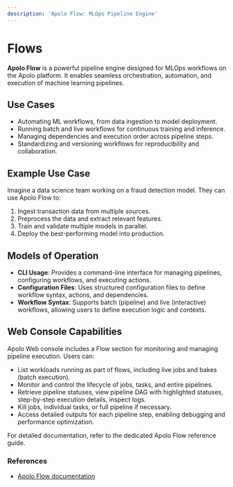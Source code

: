 ```yaml
---
description: 'Apolo Flow: MLOps Pipeline Engine'
---
```


# Flows

**Apolo Flow** is a powerful pipeline engine designed for MLOps workflows on the Apolo platform. It enables seamless orchestration, automation, and execution of machine learning pipelines.

## Use Cases

* Automating ML workflows, from data ingestion to model deployment.
* Running batch and live workflows for continuous training and inference.
* Managing dependencies and execution order across pipeline steps.
* Standardizing and versioning workflows for reproducibility and collaboration.

## Example Use Case

Imagine a data science team working on a fraud detection model. They can use Apolo Flow to:

1. Ingest transaction data from multiple sources.
2. Preprocess the data and extract relevant features.
3. Train and validate multiple models in parallel.
4. Deploy the best-performing model into production.

## Models of Operation

* **CLI Usage**: Provides a command-line interface for managing pipelines, configuring workflows, and executing actions.
* **Configuration Files**: Uses structured configuration files to define workflow syntax, actions, and dependencies.
* **Workflow Syntax**: Supports batch (pipeline) and live (interactive) workflows, allowing users to define execution logic and contexts.

## Web Console Capabilities

Apolo Web console  includes a Flow section for monitoring and managing pipeline execution. Users can:

* List workloads running as part of flows, including live jobs and bakes (batch execution).
* Monitor and control the lifecycle of jobs, tasks, and entire pipelines.
* Retrieve pipeline statuses, view pipeline DAG with highlighted statuses, step-by-step execution details, inspect logs.
* Kill jobs, individual tasks, or full pipeline if necessary.
* Access detailed outputs for each pipeline step, enabling debugging and performance optimization.

For detailed documentation, refer to the dedicated Apolo Flow reference guide.

### References

* [Apolo Flow documentation](https://app.gitbook.com/o/-MMLX64i1AQdS3ehf2Kg/s/-MMLOF_FqiWBMcOdY8cj/)


